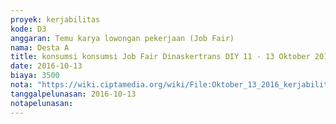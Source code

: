 ```yaml
---
proyek: kerjabilitas
kode: D3
anggaran: Temu karya lowongan pekerjaan (Job Fair)
nama: Desta A
title: konsumsi konsumsi Job Fair Dinaskertrans DIY 11 - 13 Oktober 2016
date: 2016-10-13
biaya: 3500
nota: "https://wiki.ciptamedia.org/wiki/File:Oktober_13_2016_kerjabilitas_D3_snack_jobfair_wanitatama_desta390.jpg"
tanggalpelunasan: 2016-10-13
notapelunasan:
---
```

